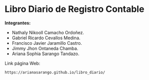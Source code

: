 # Libro Diario de Registro Contable

**Integrantes:** 

- Nathaly Nikooll Camacho Ordoñez.
- Gabriel Ricardo Cevallos Medina.
- Francisco Javier Jaramillo Castro.
- Jimmy Jhon Ontaneda Chamba.
- Ariana Sophia Sarango Tandazo.


Link página Web:

    https://arianasarango.github.io/libro_diario/
